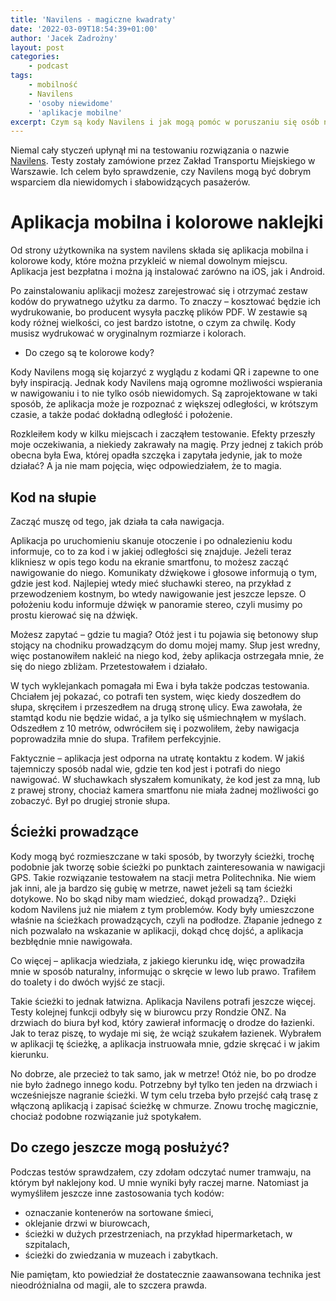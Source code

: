 ```yaml
---
title: 'Navilens - magiczne kwadraty'
date: '2022-03-09T18:54:39+01:00'
author: 'Jacek Zadrożny'
layout: post
categories:
    - podcast
tags:
    - mobilność
    - Navilens
    - 'osoby niewidome'
    - 'aplikacje mobilne'
excerpt: Czym są kody Navilens i jak mogą pomóc w poruszaniu się osób niewidomych?
---
```


Niemal cały styczeń upłynął mi na testowaniu rozwiązania o nazwie [Navilens](https://www.navilens.com/en/). Testy zostały zamówione przez Zakład Transportu Miejskiego w Warszawie. Ich celem było sprawdzenie, czy Navilens mogą być dobrym wsparciem dla niewidomych i słabowidzących pasażerów.

# Aplikacja mobilna i kolorowe naklejki

Od strony użytkownika na system navilens składa się aplikacja mobilna i kolorowe kody, które można przykleić w niemal dowolnym miejscu. Aplikacja jest bezpłatna i można ją instalować zarówno na iOS, jak i Android.

Po zainstalowaniu aplikacji możesz zarejestrować się i otrzymać zestaw kodów do prywatnego użytku za darmo. To znaczy – kosztować będzie ich wydrukowanie, bo producent wysyła paczkę plików PDF. W zestawie są kody różnej wielkości, co jest bardzo istotne, o czym za chwilę. Kody musisz wydrukować w oryginalnym rozmiarze i kolorach.

- Do czego są te kolorowe kody?

Kody Navilens mogą się kojarzyć z wyglądu z kodami QR i zapewne to one były inspiracją. Jednak kody Navilens mają ogromne możliwości wspierania w nawigowaniu i to nie tylko osób niewidomych. Są zaprojektowane w taki sposób, że aplikacja może je rozpoznać z większej odległości, w krótszym czasie, a także podać dokładną odległość i położenie.

Rozkleiłem kody w kilku miejscach i zacząłem testowanie. Efekty przeszły moje oczekiwania, a niekiedy zakrawały na magię. Przy jednej z takich prób obecna była Ewa, której opadła szczęka i zapytała jedynie, jak to może działać? A ja nie mam pojęcia, więc odpowiedziałem, że to magia.

## Kod na słupie

Zacząć muszę od tego, jak działa ta cała nawigacja.

Aplikacja po uruchomieniu skanuje otoczenie i po odnalezieniu kodu informuje, co to za kod i w jakiej odległości się znajduje. Jeżeli teraz klikniesz w opis tego kodu na ekranie smartfonu, to możesz zacząć nawigowanie do niego. Komunikaty dźwiękowe i głosowe informują o tym, gdzie jest kod. Najlepiej wtedy mieć słuchawki stereo, na przykład z przewodzeniem kostnym, bo wtedy nawigowanie jest jeszcze lepsze. O położeniu kodu informuje dźwięk w panoramie stereo, czyli musimy po prostu kierować się na dźwięk.

Możesz zapytać – gdzie tu magia? Otóż jest i tu pojawia się betonowy słup stojący na chodniku prowadzącym do domu mojej mamy. Słup jest wredny, więc postanowiłem nakleić na niego kod, żeby aplikacja ostrzegała mnie, że się do niego zbliżam. Przetestowałem i działało.

W tych wyklejankach pomagała mi Ewa i była także podczas testowania. Chciałem jej pokazać, co potrafi ten system, więc kiedy doszedłem do słupa, skręciłem i przeszedłem na drugą stronę ulicy. Ewa zawołała, że stamtąd kodu nie będzie widać, a ja tylko się uśmiechnąłem w myślach. Odszedłem z 10 metrów, odwróciłem się i pozwoliłem, żeby nawigacja poprowadziła mnie do słupa. Trafiłem perfekcyjnie.

Faktycznie – aplikacja jest odporna na utratę kontaktu z kodem. W jakiś tajemniczy sposób nadal wie, gdzie ten kod jest i potrafi do niego nawigować. W słuchawkach słyszałem komunikaty, że kod jest za mną, lub z prawej strony, chociaż kamera smartfonu nie miała żadnej możliwości go zobaczyć. Był po drugiej stronie słupa.

## Ścieżki prowadzące

Kody mogą być rozmieszczane w taki sposób, by tworzyły ścieżki, trochę podobnie jak tworzę sobie ścieżki po punktach zainteresowania w nawigacji GPS. Takie rozwiązanie testowałem na stacji metra Politechnika. Nie wiem jak inni, ale ja bardzo się gubię w metrze, nawet jeżeli są tam ścieżki dotykowe. No bo skąd niby mam wiedzieć, dokąd prowadzą?.. Dzięki kodom Navilens już nie miałem z tym problemów. Kody były umieszczone właśnie na ścieżkach prowadzących, czyli na podłodze. Złapanie jednego z nich pozwalało na wskazanie w aplikacji, dokąd chcę dojść, a aplikacja bezbłędnie mnie nawigowała.

Co więcej – aplikacja wiedziała, z jakiego kierunku idę, więc prowadziła mnie w sposób naturalny, informując o skręcie w lewo lub prawo. Trafiłem do toalety i do dwóch wyjść ze stacji.

Takie ścieżki to jednak łatwizna. Aplikacja Navilens potrafi jeszcze więcej. Testy kolejnej funkcji odbyły się w biurowcu przy Rondzie ONZ. Na drzwiach do biura był kod, który zawierał informację o drodze do łazienki. Jak to teraz piszę, to wydaje mi się, że wciąż szukałem łazienek. Wybrałem w aplikacji tę ścieżkę, a aplikacja instruowała mnie, gdzie skręcać i w jakim kierunku.

No dobrze, ale przecież to tak samo, jak w metrze! Otóż nie, bo po drodze nie było żadnego innego kodu. Potrzebny był tylko ten jeden na drzwiach i wcześniejsze nagranie ścieżki. W tym celu trzeba było przejść całą trasę z włączoną aplikacją i zapisać ścieżkę w chmurze. Znowu trochę magicznie, chociaż podobne rozwiązanie już spotykałem.

## Do czego jeszcze mogą posłużyć?

Podczas testów sprawdzałem, czy zdołam odczytać numer tramwaju, na którym był naklejony kod. U mnie wyniki były raczej marne. Natomiast ja wymyśliłem jeszcze inne zastosowania tych kodów:

- oznaczanie kontenerów na sortowane śmieci,
- oklejanie drzwi w biurowcach,
- ścieżki w dużych przestrzeniach, na przykład hipermarketach, w szpitalach,
- ścieżki do zwiedzania w muzeach i zabytkach.

Nie pamiętam, kto powiedział że dostatecznie zaawansowana technika jest nieodróżnialna od magii, ale to szczera prawda.